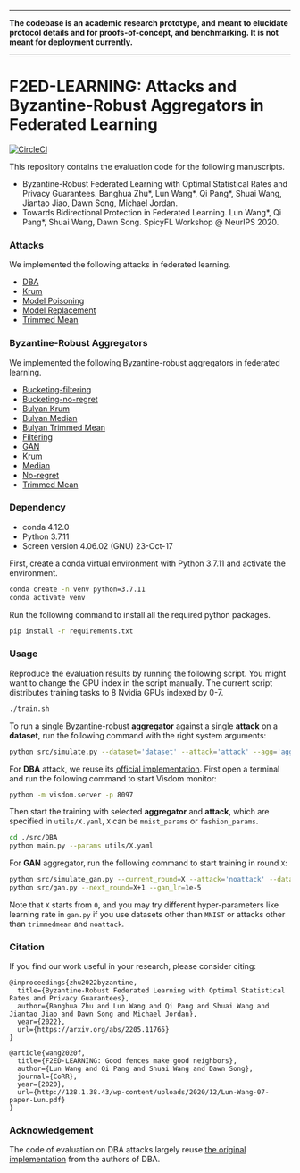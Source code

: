 ----------------------------------------------------------------

**The codebase is an academic research prototype, and meant to elucidate protocol details and for proofs-of-concept, and benchmarking. It is not meant for deployment currently.**

----------------------------------------------------------------

# F2ED-LEARNING: Attacks and Byzantine-Robust Aggregators in Federated Learning

[![CircleCI](https://circleci.com/gh/wanglun1996/secure-robust-federated-learning.svg?style=shield&circle-token=0f78f0ff77f73076dc255f5a8761e1aa8be5abc6)](https://circleci.com/gh/wanglun1996/secure-robust-federated-learning)

This repository contains the evaluation code for the following manuscripts.

- Byzantine-Robust Federated Learning with Optimal Statistical Rates and Privacy Guarantees. Banghua Zhu*, Lun Wang*, Qi Pang*, Shuai Wang, Jiantao Jiao, Dawn Song, Michael Jordan.
- Towards Bidirectional Protection in Federated Learning. Lun Wang*, Qi Pang*, Shuai Wang, Dawn Song. SpicyFL Workshop @ NeurIPS 2020.

### Attacks 
We implemented the following attacks in federated learning.

- [DBA](https://openreview.net/forum?id=rkgyS0VFvr)
- [Krum](https://dl.acm.org/doi/abs/10.5555/3489212.3489304)
- [Model Poisoning](https://proceedings.mlr.press/v97/bhagoji19a.html)
- [Model Replacement](https://proceedings.mlr.press/v108/bagdasaryan20a.html)
- [Trimmed Mean](https://dl.acm.org/doi/abs/10.5555/3489212.3489304)

### Byzantine-Robust Aggregators 
We implemented the following Byzantine-robust aggregators in federated learning.

- [Bucketing-filtering](http://arxiv.org/abs/2205.11765)
- [Bucketing-no-regret](http://arxiv.org/abs/2205.11765)
- [Bulyan Krum](http://proceedings.mlr.press/v80/mhamdi18a/mhamdi18a.pdf)
- [Bulyan Median](http://proceedings.mlr.press/v80/mhamdi18a/mhamdi18a.pdf)
- [Bulyan Trimmed Mean](http://proceedings.mlr.press/v80/mhamdi18a/mhamdi18a.pdf)
- [Filtering](http://arxiv.org/abs/2205.11765)
- [GAN](http://arxiv.org/abs/2205.11765)
- [Krum](https://proceedings.neurips.cc/paper/2017/hash/f4b9ec30ad9f68f89b29639786cb62ef-Abstract.html)
- [Median](https://proceedings.mlr.press/v80/yin18a)
- [No-regret](http://arxiv.org/abs/2205.11765)
- [Trimmed Mean](https://proceedings.mlr.press/v80/yin18a)

### Dependency

- conda 4.12.0
- Python 3.7.11
- Screen version 4.06.02 (GNU) 23-Oct-17

First, create a conda virtual environment with Python 3.7.11 and activate the environment.

```bash
conda create -n venv python=3.7.11
conda activate venv
```

Run the following command to install all the required python packages.

```bash
pip install -r requirements.txt
```

### Usage

Reproduce the evaluation results by running the following script. You might want to change the GPU index in the script manually. The current script distributes training tasks to 8 Nvidia GPUs indexed by 0-7.

```bash
./train.sh
```

To run a single Byzantine-robust **aggregator** against a single **attack** on a **dataset**, run the following command with the right system arguments:
```bash
python src/simulate.py --dataset='dataset' --attack='attack' --agg='aggregator'
```

For **DBA** attack, we reuse its [official implementation](https://github.com/AI-secure/DBA).
First open a terminal and run the following command to start Visdom monitor:
```bash
python -m visdom.server -p 8097
```
Then start the training with selected **aggregator** and **attack**, which are specified in `utils/X.yaml`, `X` can be `mnist_params` or `fashion_params`.
```bash
cd ./src/DBA
python main.py --params utils/X.yaml
```

For **GAN** aggregator, run the following command to start training in round `X`:
```bash
python src/simulate_gan.py --current_round=X --attack='noattack' --dataset='MNIST'
python src/gan.py --next_round=X+1 --gan_lr=1e-5
```

Note that `X` starts from `0`, and you may try different hyper-parameters like learning rate in `gan.py` if you use datasets other than `MNIST` or attacks other than `trimmedmean` and `noattack`.

### Citation
If you find our work useful in your research, please consider citing:
```
@inproceedings{zhu2022byzantine,
  title={Byzantine-Robust Federated Learning with Optimal Statistical Rates and Privacy Guarantees},
  author={Banghua Zhu and Lun Wang and Qi Pang and Shuai Wang and Jiantao Jiao and Dawn Song and Michael Jordan},
  year={2022},
  url={https://arxiv.org/abs/2205.11765}
}
```

```
@article{wang2020f,
  title={F2ED-LEARNING: Good fences make good neighbors},
  author={Lun Wang and Qi Pang and Shuai Wang and Dawn Song},
  journal={CoRR},
  year={2020},
  url={http://128.1.38.43/wp-content/uploads/2020/12/Lun-Wang-07-paper-Lun.pdf}
}
```

### Acknowledgement

The code of evaluation on DBA attacks largely reuse [the original implementation](https://github.com/AI-secure/DBA) from the authors of DBA.

